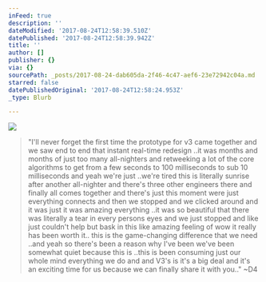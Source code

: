```yaml
---
inFeed: true
description: ''
dateModified: '2017-08-24T12:58:39.510Z'
datePublished: '2017-08-24T12:58:39.942Z'
title: ''
author: []
publisher: {}
via: {}
sourcePath: _posts/2017-08-24-dab605da-2f46-4c47-aef6-23e72942c04a.md
starred: false
datePublishedOriginal: '2017-08-24T12:58:24.953Z'
_type: Blurb

---
```

![](https://the-grid-user-content.s3-us-west-2.amazonaws.com/fe4f7fd0-f970-4c45-9925-351718cef589.png)

> "I'll never forget the first time the prototype for v3 came together and we saw end to end that instant real-time redesign ..it was months and months of just too many all-nighters and retweeking a lot of the core algorithms to get from a few seconds to 100 milliseconds to sub 10 milliseconds and yeah we're just ..we're tired this is literally sunrise after another all-nighter and there's three other engineers there and finally all comes together and there's just this moment were just everything connects and then we stopped and we clicked around and it was just it was amazing everything ..it was so beautiful that there was literally a tear in every persons eyes and we just stopped and like just couldn't help but bask in this like amazing feeling of wow it really has been worth it.. this is the game-changing difference that we need ..and yeah so there's been a reason why I've been we've been somewhat quiet because this is ..this is been consuming just our whole mind everything we do and and V3's is it's a big deal and it's an exciting time for us because we can finally share it with you.." ~D4